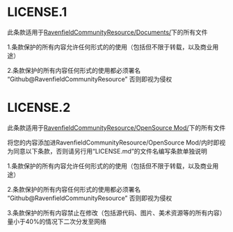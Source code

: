 # LICENSE.1
此条款适用于[RavenfieldCommunityResource/Documents/](https://github.com/Nevin23333/RavenfieldCommunityResource/tree/CN/Documents)下的所有文件


1.条款保护的所有内容允许任何形式的的使用（包括但不限于转载，以及商业用途）

2.条款保护的所有内容任何形式的使用都必须署名 “Github@RavenfieldCommunityResource” 否则即视为侵权


# LICENSE.2
此条款适用于[RavenfieldCommunityResource/OpenSource Mod/](https://github.com/Nevin23333/RavenfieldCommunityResource/tree/CN/OpenSource%20Mod)下的所有文件

将您的内容添加进RavenfieldCommunityResource/OpenSource Mod/内时即视为同意以下条款，否则请另行用“LICENSE.md”的文件名编写条款单独说明

1.条款保护的所有内容允许任何形式的的使用（包括但不限于转载，以及商业用途）

2.条款保护的所有内容任何形式的使用都必须署名 “Github@RavenfieldCommunityResource” 否则即视为侵权

3.条款保护的所有内容禁止在修改（包括源代码、图片、美术资源等的所有内容）量小于40%的情况下二次分发至网络
